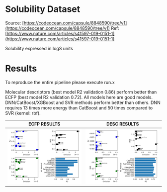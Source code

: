 # Solubility Dataset

Source: [https://codeocean.com/capsule/8848590/tree/v1](https://codeocean.com/capsule/8848590/tree/v1)
Ref: [https://www.nature.com/articles/s41597-019-0151-1](https://www.nature.com/articles/s41597-019-0151-1)

Solubility expressed in logS units

# Results

To reproduce the entire pipeline please execute run.x

Molecular descriptors (best model R2 validation 0.86) perform better than ECFP (best model R2 validation 0.72).
All models here are good models. DNN/CatBoost/XGBoost and SVR methods perform better
than others. DNN requires 13 times more energy than CatBoost and
50 times compared to SVR (kernel: rbf).

| ECFP RESULTS  | DESC RESULTS  |
| ------------- |:-------------:|
| ![ECFP Results](https://raw.githubusercontent.com/gmrandazzo/RegressionPipeliner/main/Solubility/dataset.nosalt.rdkit_morgan_ecfp.png) | ![Desc Results](https://raw.githubusercontent.com/gmrandazzo/RegressionPipeliner/main/Solubility/dataset.nosalt.rdkit_dscriptors.png)     |
